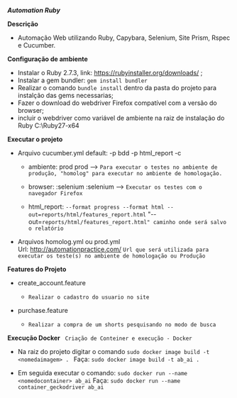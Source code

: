 
***Automation Ruby***

**Descrição**
- Automação Web utilizando Ruby, Capybara, Selenium, Site Prism, Rspec e Cucumber.

**Configuração de ambiente**
  - Instalar o Ruby 2.7.3, link: https://rubyinstaller.org/downloads/ ;
  - Instalar a gem bundler: `gem install bundler`
  - Realizar o comando `bundle install`  dentro da pasta do projeto para instalção das gems necessarias;
  - Fazer o download do webdriver Firefox compatível com a versão do browser;
  - incluir o webdriver como variável de ambiente na raiz de instalação do Ruby C:\Ruby27-x64

**Executar o projeto**
  - Arquivo cucumber.yml
      default: -p bdd -p html_report -c     

     - ambiente: prod
          prod --> `Para executar o testes no ambiente de produção, "homolog" para executar no ambiente de homologação.`

     - browser: :selenium
          :selenium --> `Executar os testes com o navegador Firefox`

     - html_report: `--format progress --format html --out=reports/html/features_report.html`
               "--out=`reports/html/features_report.html" caminho onde será salvo o relatório`

  - Arquivos homolog.yml ou prod.yml       
        Url: http://automationpractice.com/
            `Url que será utilizada para executar os teste(s) no ambiente de homologação ou Produção`

**Features do Projeto**
  - create_account.feature
       - `Realizar o cadastro do usuario no site`
    
  - purchase.feature
      - `Realizar a compra de um shorts pesquisando no modo de busca`


**Execução Docker**
  ` Criação de Conteiner e execução - Docker`

  - Na raiz do projeto digitar o comando `sudo docker image build -t <nomedaimagem> . `
    Faça: `sudo docker image build -t ab_ai .`

  - Em seguida executar o comando: `sudo docker run --name <nomedocontainer> ab_ai`
        Faça: `sudo docker run --name container_geckodriver ab_ai`

